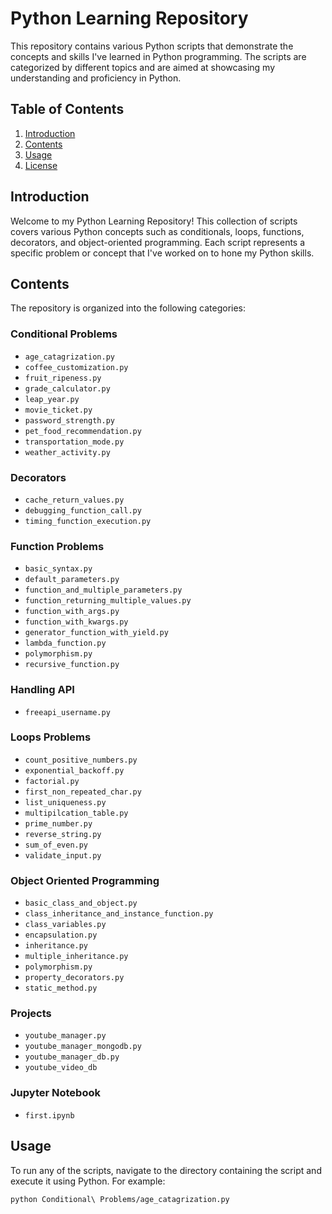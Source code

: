 # Python Learning Repository

This repository contains various Python scripts that demonstrate the concepts and skills I've learned in Python programming. The scripts are categorized by different topics and are aimed at showcasing my understanding and proficiency in Python.

## Table of Contents

1. [Introduction](#introduction)
2. [Contents](#contents)
3. [Usage](#usage)
4. [License](#license)

## Introduction

Welcome to my Python Learning Repository! This collection of scripts covers various Python concepts such as conditionals, loops, functions, decorators, and object-oriented programming. Each script represents a specific problem or concept that I've worked on to hone my Python skills.

## Contents

The repository is organized into the following categories:

### Conditional Problems
- `age_catagrization.py`
- `coffee_customization.py`
- `fruit_ripeness.py`
- `grade_calculator.py`
- `leap_year.py`
- `movie_ticket.py`
- `password_strength.py`
- `pet_food_recommendation.py`
- `transportation_mode.py`
- `weather_activity.py`

### Decorators
- `cache_return_values.py`
- `debugging_function_call.py`
- `timing_function_execution.py`

### Function Problems
- `basic_syntax.py`
- `default_parameters.py`
- `function_and_multiple_parameters.py`
- `function_returning_multiple_values.py`
- `function_with_args.py`
- `function_with_kwargs.py`
- `generator_function_with_yield.py`
- `lambda_function.py`
- `polymorphism.py`
- `recursive_function.py`

### Handling API
- `freeapi_username.py`

### Loops Problems
- `count_positive_numbers.py`
- `exponential_backoff.py`
- `factorial.py`
- `first_non_repeated_char.py`
- `list_uniqueness.py`
- `multipilcation_table.py`
- `prime_number.py`
- `reverse_string.py`
- `sum_of_even.py`
- `validate_input.py`

### Object Oriented Programming
- `basic_class_and_object.py`
- `class_inheritance_and_instance_function.py`
- `class_variables.py`
- `encapsulation.py`
- `inheritance.py`
- `multiple_inheritance.py`
- `polymorphism.py`
- `property_decorators.py`
- `static_method.py`

### Projects
- `youtube_manager.py`
- `youtube_manager_mongodb.py`
- `youtube_manager_db.py`
- `youtube_video_db`

### Jupyter Notebook
- `first.ipynb`

## Usage

To run any of the scripts, navigate to the directory containing the script and execute it using Python. For example:

```bash
python Conditional\ Problems/age_catagrization.py
